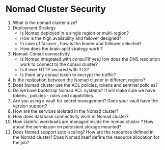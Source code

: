 # Nomad Cluster Security

1.  What is the nomad cluster size?
2.  Deployment Strategy 
    -  Is Nomad deployed in a single region or multi-region?  
    -  How is the high availability and failover designed?
    -  In case of failover , how is the leader and follower selected?
    -  How does the brain-split strategy work ?
3.  Nomad-Consul connectivity 
    -  Is Nomad integrated with consul?If yes,How does the DNS resolution work to connect to the consul cluster?
    -  Is it over HTTP secured with TLS? 
    -  Is there any consul token to encrypt the traffic?
4.  Is the replication between the Nomad cluster in different regions?
5.  Does Nomad cluster use the ACL policies, tokens and sentinel policies?
6.  Do we have bootstrap Nomad ACL systems? It will make sure we have tokens , policies - rules and capabilities.
7.  Are you using a vault for secret management? Does your vault have the version support?
8.  How are the services isolated in the Nomad cluster?
9. How does database connectivity work in Nomad cluster? 
10. How stateful workloads are managed inside the nomad cluster ? How about the permission on persistent storage mounted?
11. Does Nomad support auto-scaling? How are the resources defined in the Nomad cluster? Does Nomad itself define the resource allocation for the job?
